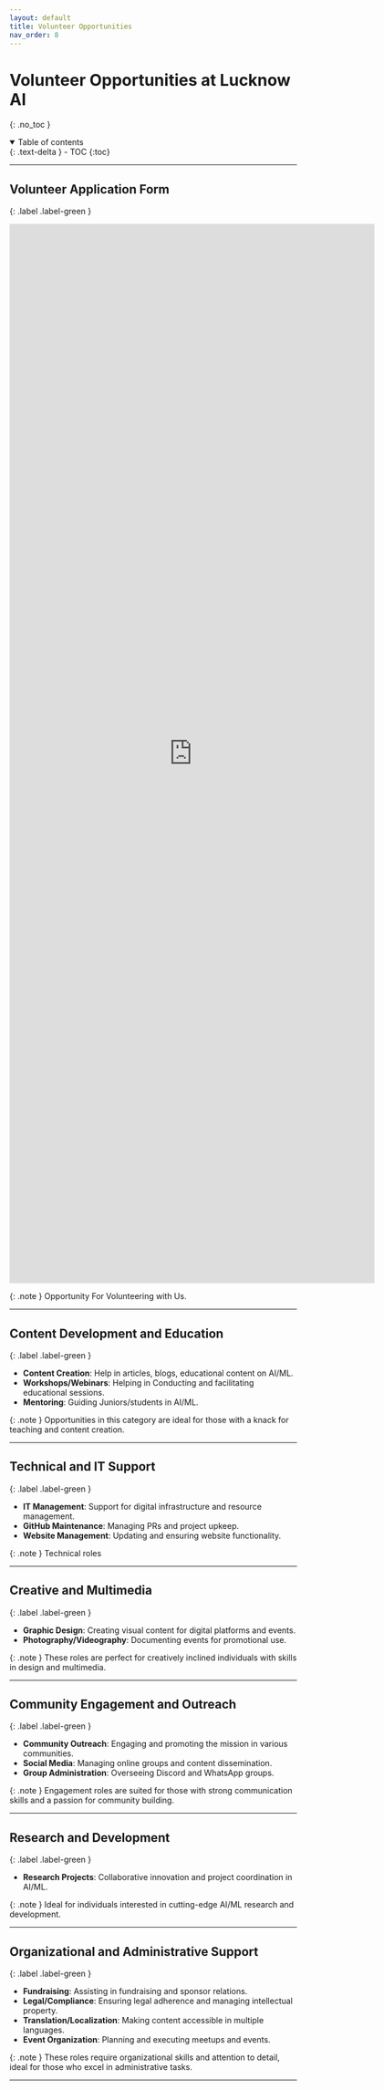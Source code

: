 ```yaml
---
layout: default
title: Volunteer Opportunities
nav_order: 8
---
```


# Volunteer Opportunities at Lucknow AI
{: .no_toc }

<details open markdown="block">
  <summary>
    Table of contents
  </summary>
  {: .text-delta }
- TOC
{:toc}
</details>

---

## Volunteer Application Form
{: .label .label-green }

<iframe src="https://docs.google.com/forms/d/e/1FAIpQLSfTw6CdAKihCrKLBYHs2pJoHWwjhbi5m_kRx3DciDnyvzZt_Q/viewform?embedded=true" width="640" height="1858" frameborder="0" marginheight="0" marginwidth="0">Loading…</iframe>

{: .note }
Opportunity For Volunteering with Us.

---

## Content Development and Education
{: .label .label-green }

- **Content Creation**: Help in articles, blogs, educational content on AI/ML.
- **Workshops/Webinars**: Helping in Conducting and facilitating educational sessions.
- **Mentoring**: Guiding Juniors/students in AI/ML.

{: .note }
Opportunities in this category are ideal for those with a knack for teaching and content creation.

---

## Technical and IT Support
{: .label .label-green }

- **IT Management**: Support for digital infrastructure and resource management.
- **GitHub Maintenance**: Managing PRs and project upkeep.
- **Website Management**: Updating and ensuring website functionality.

{: .note }
Technical roles

---

## Creative and Multimedia
{: .label .label-green }

- **Graphic Design**: Creating visual content for digital platforms and events.
- **Photography/Videography**: Documenting events for promotional use.

{: .note }
These roles are perfect for creatively inclined individuals with skills in design and multimedia.

---

## Community Engagement and Outreach
{: .label .label-green }

- **Community Outreach**: Engaging and promoting the mission in various communities.
- **Social Media**: Managing online groups and content dissemination.
- **Group Administration**: Overseeing Discord and WhatsApp groups.

{: .note }
Engagement roles are suited for those with strong communication skills and a passion for community building.

---

## Research and Development
{: .label .label-green }

- **Research Projects**: Collaborative innovation and project coordination in AI/ML.

{: .note }
Ideal for individuals interested in cutting-edge AI/ML research and development.

---

## Organizational and Administrative Support
{: .label .label-green }

- **Fundraising**: Assisting in fundraising and sponsor relations.
- **Legal/Compliance**: Ensuring legal adherence and managing intellectual property.
- **Translation/Localization**: Making content accessible in multiple languages.
- **Event Organization**: Planning and executing meetups and events.

{: .note }
These roles require organizational skills and attention to detail, ideal for those who excel in administrative tasks.

---
